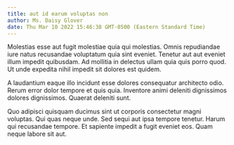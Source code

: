 ```yaml
---
title: aut id earum voluptas non
author: Ms. Daisy Glover
date: Thu Mar 10 2022 15:46:38 GMT-0500 (Eastern Standard Time)
---
```

Molestias esse aut fugit molestiae quia qui molestias. Omnis repudiandae iure natus recusandae voluptatum quia sint eveniet. Tenetur aut aut eveniet illum impedit quibusdam. Ad mollitia in delectus ullam quia quis porro quod. Ut unde expedita nihil impedit sit dolores est quidem.

 A laudantium eaque illo incidunt esse dolores consequatur architecto odio. Rerum error dolor tempore et quis quia. Inventore animi deleniti dignissimos dolores dignissimos. Quaerat deleniti sunt.

 Quo adipisci quisquam ducimus sint ut corporis consectetur magni voluptas. Qui quas neque unde. Sed sequi aut ipsa tempore tenetur. Harum qui recusandae tempore. Et sapiente impedit a fugit eveniet eos. Quam neque labore sit aut.